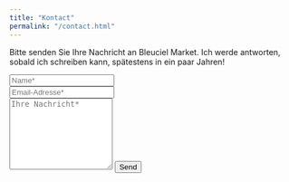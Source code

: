 ```yaml
---
title: "Kontact"
permalink: "/contact.html"
---
```


<form action="https://formspree.io/{{site.email}}" method="POST">    
<p>Bitte senden Sie Ihre Nachricht an Bleuciel Market. Ich werde antworten, sobald ich schreiben kann, spätestens in ein paar Jahren!</p>
<div class="form-group row">
<div class="col-md-6">
<input class="form-control" type="text" name="name" placeholder="Name*" required>
</div>
<div class="col-md-6">
<input class="form-control" type="email" name="_replyto" placeholder="Email-Adresse*" required>
</div>
</div>
<textarea rows="8" class="form-control mb-3" name="message" placeholder="Ihre Nachricht*" required></textarea>    
<input class="btn btn-success" type="submit" value="Send">
</form>
